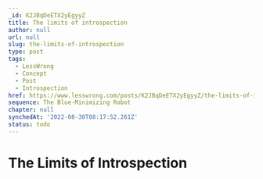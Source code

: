 ```yaml
---
_id: K2JBqDeETX2yEgyyZ
title: The limits of introspection
author: null
url: null
slug: the-limits-of-introspection
type: post
tags:
  - LessWrong
  - Concept
  - Post
  - Introspection
href: https://www.lesswrong.com/posts/K2JBqDeETX2yEgyyZ/the-limits-of-introspection
sequence: The Blue-Minimizing Robot
chapter: null
synchedAt: '2022-08-30T08:17:52.261Z'
status: todo
---
```


# The Limits of Introspection
